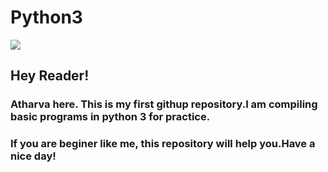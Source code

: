 # Python3
<p> <img src="https://upload.wikimedia.org/wikipedia/commons/c/c3/Python-logo-notext.svg"></img> </p>

## Hey Reader! 

### **Atharva** here. This is my first githup repository.I am compiling basic programs in python 3 for practice.

### If you are beginer like me, this repository will help you.**Have a nice day!**      


